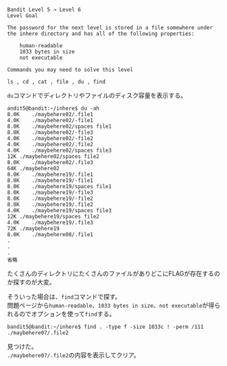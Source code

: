 ```

Bandit Level 5 → Level 6
Level Goal

The password for the next level is stored in a file somewhere under the inhere directory and has all of the following properties:

    human-readable
    1033 bytes in size
    not executable

Commands you may need to solve this level

ls , cd , cat , file , du , find
```

`du`コマンドでディレクトリやファイルのディスク容量を表示する。  
```
andit5@bandit:~/inhere$ du -ah
8.0K	./maybehere02/.file1
4.0K	./maybehere02/-file1
8.0K	./maybehere02/spaces file1
8.0K	./maybehere02/-file3
4.0K	./maybehere02/-file2
4.0K	./maybehere02/.file2
4.0K	./maybehere02/spaces file3
12K	./maybehere02/spaces file2
8.0K	./maybehere02/.file3
64K	./maybehere02
8.0K	./maybehere19/.file1
8.0K	./maybehere19/-file1
8.0K	./maybehere19/spaces file1
8.0K	./maybehere19/-file3
8.0K	./maybehere19/-file2
8.0K	./maybehere19/.file2
4.0K	./maybehere19/spaces file3
12K	./maybehere19/spaces file2
4.0K	./maybehere19/.file3
72K	./maybehere19
8.0K	./maybehere08/.file1
.
.
.
省略
```

たくさんのディレクトリにたくさんのファイルがありどこにFLAGが存在するのか探すのが大変。  

そういった場合は、`find`コマンドで探す。  
問題ページから`human-readable`、`1033 bytes in size`、`not executable`が得られるのでオプションを使って`find`する。  

```
bandit5@bandit:~/inhere$ find . -type f -size 1033c ! -perm /111
./maybehere07/.file2
```

見つけた。  
`./maybehere07/.file2`の内容を表示してクリア。  


